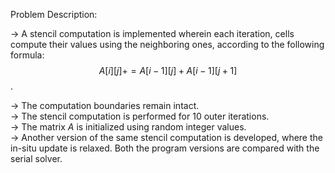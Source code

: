 Problem Description:  
  
-> A stencil computation is implemented wherein each iteration, cells compute their values using the neighboring ones, according to the following formula:  
$$A[i][j] += A[i-1][j] + A[i-1][j+1]$$.  

-> The computation boundaries remain intact.  
-> The stencil computation is performed for $10$ outer iterations.  
-> The matrix $A$ is initialized using random integer values.  
-> Another version of the same stencil computation is developed, where the in-situ update is relaxed. Both the program versions are compared with the serial solver.
